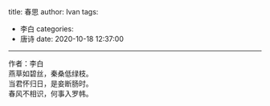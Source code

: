 title: 春思
author: Ivan
tags:
  - 李白
categories:
  - 唐诗
date: 2020-10-18 12:37:00
---
作者：李白  
燕草如碧丝，秦桑低绿枝。  
当君怀归日，是妾断肠时。  
春风不相识，何事入罗帏。